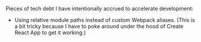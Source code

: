Pieces of tech debt I have intentionally accrued to accelerate development:

- Using relative module paths instead of custom Webpack aliases. (This is a bit tricky because I have to poke around under the hood of Create React App to get it working.)
